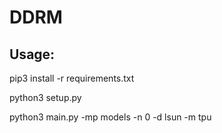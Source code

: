 # DDRM

## Usage:

pip3 install -r requirements.txt

python3 setup.py

python3 main.py -mp models -n 0 -d lsun -m tpu

